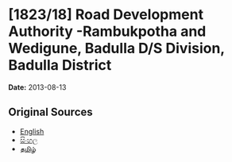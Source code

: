 # [1823/18] Road Development Authority -Rambukpotha and Wedigune, Badulla D/S Division, Badulla District

**Date:** 2013-08-13

## Original Sources

- [English](https://documents.gov.lk/view/extra-gazettes/2013/8/1823-18_E.pdf)
- [සිංහල](https://documents.gov.lk/view/extra-gazettes/2013/8/1823-18_S.pdf)
- [தமிழ்](https://documents.gov.lk/view/extra-gazettes/2013/8/1823-18_T.pdf)
